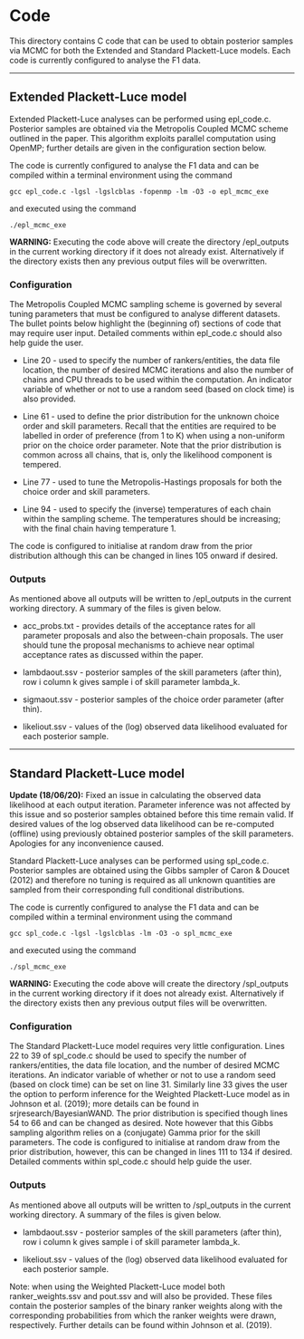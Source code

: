 # Code

This directory contains C code that can be used to obtain posterior samples via MCMC for both the Extended and Standard Plackett-Luce models. Each code is currently configured to analyse the F1 data.

---

## Extended Plackett-Luce model

Extended Plackett-Luce analyses can be performed using epl_code.c. Posterior samples are obtained via the Metropolis Coupled MCMC scheme outlined in the paper. This algorithm exploits parallel computation using OpenMP; further details are given in the configuration section below.

The code is currently configured to analyse the F1 data and can be compiled within a terminal environment using the command

`gcc epl_code.c -lgsl -lgslcblas -fopenmp -lm -O3 -o epl_mcmc_exe` 

and executed using the command

`./epl_mcmc_exe`

**WARNING:** Executing the code above will create the directory /epl_outputs in the current working directory if it does not already exist. Alternatively if the directory exists then any previous output files will be overwritten.

### Configuration

The Metropolis Coupled MCMC sampling scheme is governed by several tuning parameters that must be configured to analyse different datasets. The bullet points below highlight the (beginning of) sections of code that may require user input. Detailed comments within epl_code.c should also help guide the user.

* Line 20 - used to specify the number of rankers/entities, the data file location, the number of desired MCMC iterations and also the number of chains and CPU threads to be used within the computation. An indicator variable of whether or not to use a random seed (based on clock time) is also provided.

* Line 61 - used to define the prior distribution for the unknown choice order and skill parameters. Recall that the entities are required to be labelled in order of preference (from 1 to K) when using a non-uniform prior on the choice order parameter. Note that the prior distribution is common across all chains, that is, only the likelihood component is tempered.

* Line 77 - used to tune the Metropolis-Hastings proposals for both the choice order and skill parameters.

* Line 94 - used to specify the (inverse) temperatures of each chain within the sampling scheme. The temperatures should be increasing; with the final chain having temperature 1. 

The code is configured to initialise at random draw from the prior distribution although this can be changed in lines 105 onward if desired.

### Outputs

As mentioned above all outputs will be written to /epl_outputs in the current working directory. A summary of the files is given below.

* acc_probs.txt - provides details of the acceptance rates for all parameter proposals and also the between-chain proposals. The user should tune the proposal mechanisms to achieve near optimal acceptance rates as discussed within the paper.

* lambdaout.ssv - posterior samples of the skill parameters (after thin), row i column k gives sample i of skill parameter lambda_k.

* sigmaout.ssv - posterior samples of the choice order parameter (after thin). 

* likeliout.ssv - values of the (log) observed data likelihood evaluated for each posterior sample.

---

## Standard Plackett-Luce model

**Update (18/06/20):** Fixed an issue in calculating the observed data likelihood at each output iteration. Parameter inference was not affected by this issue and so posterior samples obtained before this time remain valid. If desired values of the log observed data likelihood can be re-computed (offline) using previously obtained posterior samples of the skill parameters. Apologies for any inconvenience caused.

Standard Plackett-Luce analyses can be performed using spl_code.c. Posterior samples are obtained using the Gibbs sampler of Caron & Doucet (2012) and therefore no tuning is required as all unknown quantities are sampled from their corresponding full conditional distributions.

The code is currently configured to analyse the F1 data and can be compiled within a terminal environment using the command

`gcc spl_code.c -lgsl -lgslcblas -lm -O3 -o spl_mcmc_exe` 

and executed using the command

`./spl_mcmc_exe`

**WARNING:** Executing the code above will create the directory /spl_outputs in the current working directory if it does not already exist. Alternatively if the directory exists then any previous output files will be overwritten.

### Configuration

The Standard Plackett-Luce model requires very little configuration. Lines 22 to 39 of spl_code.c should be used to specify the number of rankers/entities, the data file location, and the number of desired MCMC iterations. An indicator variable of whether or not to use a random seed (based on clock time) can be set on line 31. Similarly line 33 gives the user the option to perform inference for the Weighted Plackett-Luce model as in Johnson et al. (2019); more details can be found in srjresearch/BayesianWAND.
The prior distribution is specified though lines 54 to 66 and can be changed as desired. Note however that this Gibbs sampling algorithm relies on a (conjugate) Gamma prior for the skill parameters.
The code is configured to initialise at random draw from the prior distribution, however, this can be changed in lines 111 to 134 if desired. Detailed comments within spl_code.c should help guide the user.

### Outputs

As mentioned above all outputs will be written to /spl_outputs in the current working directory. A summary of the files is given below.

* lambdaout.ssv - posterior samples of the skill parameters (after thin), row i column k gives sample i of skill parameter lambda_k.

* likeliout.ssv - values of the (log) observed data likelihood evaluated for each posterior sample.

Note: when using the Weighted Plackett-Luce model both ranker_weights.ssv and pout.ssv and will also be provided. These files contain the posterior samples of the binary ranker weights along with the corresponding probabilities from which the ranker weights were drawn, respectively. Further details can be found within Johnson et al. (2019).


